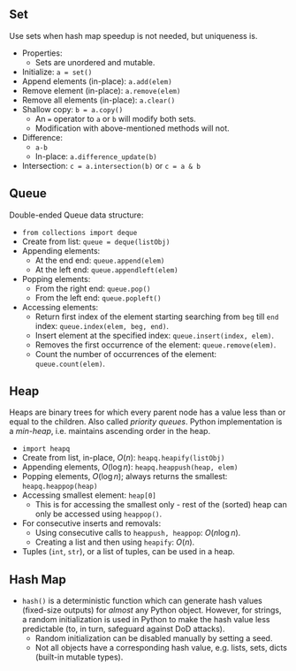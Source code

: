 ## Set
Use sets when hash map speedup is not needed, but uniqueness is. 
- Properties:
  - Sets are unordered and mutable. 
- Initialize: `a = set()`
- Append elements (in-place): `a.add(elem)`
- Remove element (in-place): `a.remove(elem)`
- Remove all elements (in-place): `a.clear()`
- Shallow copy: `b = a.copy()`
  - An `=` operator to `a` or `b` will modify both sets. 
  - Modification with above-mentioned methods will not. 
- Difference:
  - `a-b`
  - In-place: `a.difference_update(b)`
- Intersection: `c = a.intersection(b)` or `c = a & b`


## Queue
Double-ended Queue data structure:
- `from collections import deque`
- Create from list: `queue = deque(listObj)`
- Appending elements: 
  - At the end end: `queue.append(elem)`
  - At the left end: `queue.appendleft(elem)`
- Popping elements:
  - From the right end: `queue.pop()`
  - From the left end: `queue.popleft()`
- Accessing elements:
  - Return first index of the element starting searching from `beg` till `end` index: `queue.index(elem, beg, end)`. 
  - Insert element at the specified index: `queue.insert(index, elem)`. 
  - Removes the first occurrence of the element: `queue.remove(elem)`. 
  - Count the number of occurrences of the element: `queue.count(elem)`. 


## Heap
Heaps are binary trees for which every parent node has a value less than or equal to the children. Also called *priority queues*. Python implementation is a *min-heap*, i.e. maintains ascending order in the heap. 
- `import heapq`
- Create from list, in-place, $O(n)$: `heapq.heapify(listObj)` 
- Appending elements, $O(\log n)$: `heapq.heappush(heap, elem)`
- Popping elements, $O(\log n)$; always returns the smallest: `heapq.heappop(heap)`
- Accessing smallest element: `heap[0]`
  - This is for accessing the smallest only - rest of the (sorted) heap can only be accessed using `heappop()`. 
- For consecutive inserts and removals:
  - Using consecutive calls to `heappush, heappop`: $O(n\log n)$. 
  - Creating a list and then using `heapify`: $O(n)$. 
- Tuples (`int`, `str`), or a list of tuples, can be used in a heap. 


## Hash Map
- `hash()` is a deterministic function which can generate hash values (fixed-size outputs) for *almost* any Python object. However, for strings, a random initialization is used in Python to make the hash value less predictable (to, in turn, safeguard against DoD attacks). 
  - Random initialization can be disabled manually by setting a seed. 
  - Not all objects have a corresponding hash value, e.g. lists, sets, dicts (built-in mutable types). 